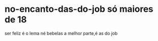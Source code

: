 # no-encanto-das-do-job só maiores de 18
ser feliz é o lema né bebelas 
a melhor parte,é as do job 

